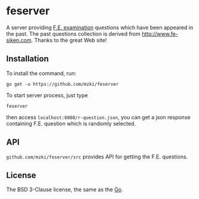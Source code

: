 # feserver
A server providing [F.E. examination](https://www.jitec.ipa.go.jp/1_11seido/fe.html) questions 
which have been appeared in the past.
The past questions collection is derived from http://www.fe-siken.com.
Thanks to the great Web site!


## Installation

To install the command, run: 

```
go get -u https://github.com/mzki/feserver
```

To start server process, just type
```
feserver
```
then access `localhost:8080/r-question.json`,
you can get a json response containing F.E. question which is randomly selected.   

## API

`github.com/mzki/feserver/src` provides API for getting the F.E. questions.

## License

The BSD 3-Clause license, the same as the [Go](https://golang.org/).
